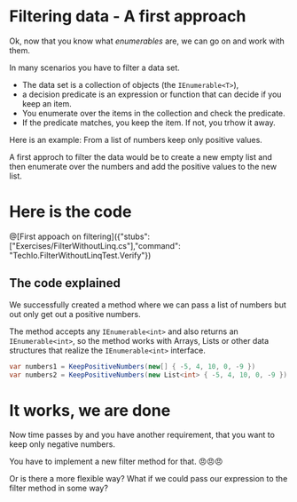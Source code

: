 # Filtering data - A first approach

Ok, now that you know what *enumerables* are, we can go on and work with them.

In many scenarios you have to filter a data set.

* The data set is a collection of objects (the `IEnumerable<T>`),
* a decision predicate is an expression or function that can decide if you keep an item.
* You enumerate over the items in the collection and check the predicate.
* If the predicate matches, you keep the item. If not, you trhow it away.

Here is an example:
From a list of numbers keep only positive values.

A first approch to filter the data would be to create a new empty list and then enumerate over
the numbers and add the positive values to the new list.

# Here is the code

@[First appoach on filtering]({"stubs": ["Exercises/FilterWithoutLinq.cs"],"command": "TechIo.FilterWithoutLinqTest.Verify"})

## The code explained

We successfully created a method where we can pass a list of numbers but out only get out a positive numbers.

The method accepts any `IEnumerable<int>` and also returns an `IEnumerable<int>`, so the method works with
Arrays, Lists or other data structures that realize the `IEnumerable<int>` interface.

```c#
var numbers1 = KeepPositiveNumbers(new[] { -5, 4, 10, 0, -9 })
var numbers2 = KeepPositiveNumbers(new List<int> { -5, 4, 10, 0, -9 })
```


# It works, we are done

Now time passes by and you have another requirement, that you want to keep only negative numbers.

You have to implement a new filter method for that. 😠😠😠

Or is there a more flexible way?
What if we could pass our expression to the filter method in some way?